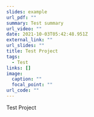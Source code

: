 ```yaml
---
slides: example
url_pdf: ""
summary: Test summary
url_video: ""
date: 2021-10-03T05:42:48.951Z
external_link: ""
url_slides: ""
title: Test Project
tags:
  - Test
links: []
image:
  caption: ""
  focal_point: ""
url_code: ""
---
```

Test Project